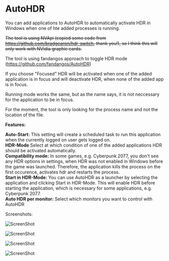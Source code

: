 # AutoHDR
 
You can add applications to AutoHDR to automatically activate HDR in Windows when one of hte added processes is running.

~~The tool is using NVApi (copied some code from https://github.com/bradgearon/hdr-switch, thank you!), so I think this will only work with NVidia graphic cards.~~

The tool is using fandangos approach to toggle HDR mode (https://github.com/fandangos/AutoHDR)

If you choose "Focused" HDR will be activated when one of the added application is in focus and will deactivate HDR, when none of the added app is in focus.

Running mode works the same, but as the name says, it is not neccessary for the application to be in focus.

For the moment, the tool is only looking for the process name and not the location of the file.

**Features:**

**Auto-Start:** This setting will create a scheduled task to run this application when the currently logged on user gets logged on.  
**HDR-Mode** Select at which condition of one of the added applications HDR should be activated automatically.  
**Compatibility mode:** In some games, e.g. Cyberpunk 2077,  you don't see any HDR options in settings, when HDR was not enabled in Windows before the game was launched. Therefore, the application kills the process on the first occurence, activates hdr and restarts the process.  
**Start in HDR-Mode:** You can use AutoHDR as a launcher by selecting the application and clicking Start in HDR-Mode. This will enable HDR before starting the application, which is necessary for some applications, e.g. Cyberpunk 2077.  
**Auto HDR per monitor:** Select which monitors you want to control with AutoHDR

Screenshots:

![ScreenShot](https://raw.github.com/Codectory/AutoHDR/main/Screenshots/Status_1-6-0.png)

![ScreenShot](https://raw.github.com/Codectory/AutoHDR/main/Screenshots/Applications_1-6-0.png)

![ScreenShot](https://raw.github.com/Codectory/AutoHDR/main/Screenshots/Monitors_1-6-0.png)

![ScreenShot](https://raw.github.com/Codectory/AutoHDR/main/Screenshots/Settings_1-6-0.png)
